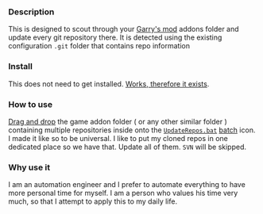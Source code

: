 ### Description
This is designed to scout through your [Garry's mod][ref-gam-gm] addons folder and update every
git repository there. It is detected using the existing configuration
`.git` folder that contains repo information

### Install
This does not need to get installed. [Works, therefore it exists][ref-dec-ph].

### How to use
[Drag and drop][ref-drg-dr] the game addon folder ( or any other similar folder )
containing multiple repositories inside onto the [`UpdateRepos.bat`][ref-bat-sp]
[batch][ref-use-bs] icon. I made it like so to be universal. I like to put my cloned
repos in one dedicated place so we have that. Update all of them. `SVN` will be skipped.

### Why use it
I am an automation engineer and I prefer to automate everything to have more
personal time for myself. I am a person who values his time very much, so that
I attempt to apply this to my daily life.

[ref-bat-sp]: https://github.com/dvdvideo1234/WindowsBatches/blob/master/GmodAddons/UpdateRepos/UpdateRepos.bat
[ref-gam-gm]: https://store.steampowered.com/app/4000/Garrys_Mod/
[ref-use-bs]: https://en.wikibooks.org/wiki/Windows_Batch_Scripting
[ref-dec-ph]: https://newlearningonline.com/new-learning/chapter-7/committed-knowledge-the-modern-past/descartes-i-think-therefore-i-am
[ref-drg-dr]: https://learn.microsoft.com/en-us/windows/apps/design/input/drag-and-drop

